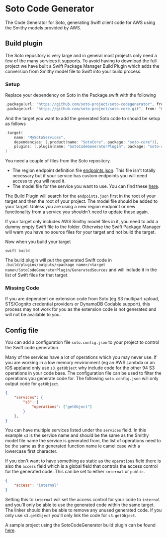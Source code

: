 # Soto Code Generator

The Code Generator for Soto, generating Swift client code for AWS using the Smithy models provided by AWS.

## Build plugin

The Soto repository is very large and in general most projects only need a few of the many services it supports. To avoid having to download the full project we have built a Swift Package Manager Build Plugin which adds the conversion from Smithy model file to Swift into your build process. 

### Setup

Replace your dependency on Soto in the Package.swift with the following

```swift
.package(url: "https://github.com/soto-project/soto-codegenerator", from: "0.6.0"),
.package(url: "https://github.com/soto-project/soto-core.git", from: "6.4.0")
```

And the target you want to add the generated Soto code to should be setup as follows
```swift
.target(
    name: "MySotoServices",
    dependencies: [.product(name: "SotoCore", package: "soto-core")],
    plugins: [.plugin(name: "SotoCodeGeneratorPlugin", package: "soto-codegenerator")]
)
```

You need a couple of files from the Soto repository. 
- The region endpoint definition file [endpoints.json](https://github.com/soto-project/soto/blob/main/models/endpoints/endpoints.json). This file isn't totally necessary but if your service has custom endpoints you will need access to you will need it.
- The model file for the service you want to use. You can find these [here](https://github.com/soto-project/soto/blob/main/models/). 

The Build Plugin will search for the `endpoints.json` first in the root of your target and then the root of your project. The model file should be added to your target. Unless you are using a new region endpoint or new functionality from a service you shouldn't need to update these again.

If your target only includes AWS Smithy model files in it, you need to add a dummy empty Swift file to the folder. Otherwise the Swift Package Manager will warn you have no source files for your target and not build the target. 

Now when you build your target
```
swift build
```
The build plugin will put the generated Swift code in `.build/plugins/outputs/<package name>/<target name>/SotoCodeGeneratorPlugin/GeneratedSources` and will include it in the list of Swift files for that target.

### Missing Code

If you are dependent on extension code from Soto (eg S3 multipart upload, STS/Cognito credential providers or DynamoDB Codable support), this process may not work for you as the extension code is not generated and will not be available to you.

## Config file

You can add a configuration file `soto.config.json` to your project to control the Swift code generation. 

Many of the services have a lot of operations which you may never use. If you are working in a low memory environment (eg an AWS Lambda or an iOS app)and only use `s3.getObject` why include code for the other 94 S3 operations in your code base. The configuration file can be used to filter the operations you generate code for. The following `soto.config.json` will only output code for `getObject`.

```json
{
    "services": { 
        "s3": {
            "operations": ["getObject"]
        }
    },
}
```

You can have multiple services listed under the `services` field. In this example `s3` is the service name and should be the same as the Smithy model file name the service is generated from, the list of operations need to be the same as the generated function name ie camel case with a lowercase first character.

If you don't want to have something as static as the `operations` field there is also the `access` field which is a global field that controls the access control for the generated code. This can be set to either `internal` or `public`.

```json
{
    "access": "internal"
}
```

Setting this to `internal` will set the access control for your code to `internal` and you'll only be able to use the generated code within the same target. The linker should then be able to remove any unused generated code. If you only use `s3.getObject` you'll only link the code for `s3.getObject`.

A sample project using the SotoCodeGenerator build plugin can be found [here](https://github.com/adam-fowler/soto-codegenerator-plugin-test).



